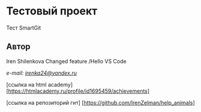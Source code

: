 # Тестовый проект
Тест SmartGit
## Автор
Iren Shilenkova
Changed feature
/Hello VS Code

*e-mail:  irenka24@yandex.ru*

[ссылка на html academy] [https://htmlacademy.ru/profile/id1695459/achievements]

[ссылка на репозиторий гит] [https://github.com/IrenZelman/help_animals]
